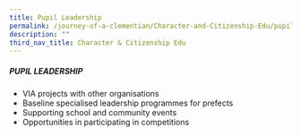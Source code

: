 ```yaml
---
title: Pupil Leadership
permalink: /journey-of-a-clementian/Character-and-Citizenship-Edu/pupil-leadership/
description: ""
third_nav_title: Character & Citizenship Edu
---
```

##### PUPIL LEADERSHIP
*   VIA projects with other organisations
*   Baseline specialised leadership programmes for prefects
*   Supporting school and community events
*   Opportunities in participating in competitions